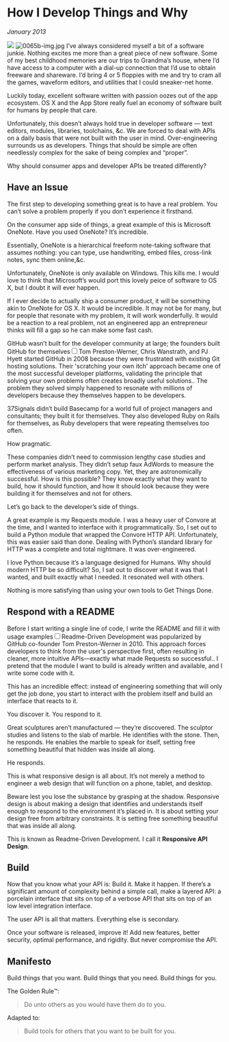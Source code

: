 # How I Develop Things and Why
*January 2013*





 ![](https://images.squarespace-cdn.com/content/v1/665498111876725f7613f1e6/1719666483641-7NHNZCJH48KS4EMH5UO5/5c154-img.jpg)      ![0065b-img.jpg](http://images.squarespace-cdn.com/content/v1/665498111876725f7613f1e6/1719666449238-OL06YQ83TJDBV1J6RB4Y/2188c-0065b-img.jpg)     I’ve always considered myself a bit of a software junkie. Nothing excites me more than a great piece of new software. Some of my best childhood memories are our trips to Grandma’s house, where I’d have access to a computer with a dial\-up connection that I’d use to obtain freeware and shareware. I’d bring 4 or 5 floppies with me and try to cram all the games, waveform editors, and utilities that I could sneaker\-net home.

 Luckily today, excellent software written with passion oozes out of the app ecosystem. OS X and the App Store really fuel an economy of software built for humans by people that care.

 Unfortunately, this doesn’t always hold true in developer software — text editors, modules, libraries, toolchains, \&c. We are forced to deal with APIs on a daily basis that were not built with the user in mind. Over\-engineering surrounds us as developers. Things that should be simple are often needlessly complex for the sake of being complex and “proper”.

 Why should consumer apps and developer APIs be treated differently?

 ## Have an Issue

 The first step to developing something great is to have a real problem. You can’t solve a problem properly if you don’t experience it firsthand.

 On the consumer app side of things, a great example of this is Microsoft OneNote. Have you used OneNote? It’s incredible.

 Essentially, OneNote is a hierarchical freeform note\-taking software that assumes nothing: you can type, use handwriting, embed files, cross\-link notes, sync them online,\&c.

 Unfortunately, OneNote is only available on Windows. This kills me. I would love to think that Microsoft’s would port this lovely peice of software to OS X, but I doubt it will ever happen.

 If I ever decide to actually ship a consumer product, it will be something akin to OneNote for OS X. It would be incredible. It may not be for many, but for people that resonate with my problem, it will work wonderfully. It would be a reaction to a real problem, not an engineered app an entrepreneur thinks will fill a gap so he can make some fast cash.

 GitHub wasn’t built for the developer community at large; the founders built GitHub for themselves<label for="sn-github-origin" class="margin-toggle sidenote-number"></label><input type="checkbox" id="sn-github-origin" class="margin-toggle"/><span class="sidenote">Tom Preston-Werner, Chris Wanstrath, and PJ Hyett started GitHub in 2008 because they were frustrated with existing Git hosting solutions. Their 'scratching your own itch' approach became one of the most successful developer platforms, validating the principle that solving your own problems often creates broadly useful solutions.</span>. The problem they solved simply happened to resonate with millions of developers because they themselves happen to be developers.

 37Signals didn’t build Basecamp for a world full of project managers and consultants; they built it for themselves. They also developed Ruby on Rails for themselves, as Ruby developers that were repeating themselves too often.

 How pragmatic.

 These companies didn’t need to commission lengthy case studies and perform market analysis. They didn’t setup faux AdWords to measure the effectiveness of various marketing copy. Yet, they are astronomically successful. How is this possible? They know exactly what they want to build, how it should function, and how it should look because they were building it for themselves and not for others.

 Let’s go back to the developer’s side of things.

 A great example is my Requests module. I was a heavy user of Convore at the time, and I wanted to interface with it programmatically. So, I set out to build a Python module that wrapped the Convore HTTP API. Unfortunately, this was easier said than done. Dealing with Python’s standard library for HTTP was a complete and total nightmare. It was over\-engineered.

 I love Python because it’s a language designed for Humans. Why should modern HTTP be so difficult? So, I sat out to discover what it was that I wanted, and built exactly what I needed. It resonated well with others.

 Nothing is more satisfying than using your own tools to Get Things Done.

 ## Respond with a README

 Before I start writing a single line of code, I write the README and fill it with usage examples<label for="sn-readme-driven" class="margin-toggle sidenote-number"></label><input type="checkbox" id="sn-readme-driven" class="margin-toggle"/><span class="sidenote">Readme-Driven Development was popularized by GitHub co-founder Tom Preston-Werner in 2010. This approach forces developers to think from the user's perspective first, often resulting in cleaner, more intuitive APIs—exactly what made Requests so successful.</span>. I pretend that the module I want to build is already written and available, and I write some code with it.

 This has an incredible effect: instead of engineering something that will only get the job done, you start to interact with the problem itself and build an interface that reacts to it.

 You discover it. You respond to it.

 Great sculptures aren’t manufactured — they’re discovered. The sculptor studies and listens to the slab of marble. He identifies with the stone. Then, he responds. He enables the marble to speak for itself, setting free something beautiful that hidden was inside all along.

 He responds.

 This is what responsive design is all about. It’s not merely a method to engineer a web design that will function on a phone, tablet, and desktop.

 Beware lest you lose the substance by grasping at the shadow. Responsive design is about making a design that identifies and understands itself enough to respond to the environment it’s placed in. It is about setting your design free from arbitrary constraints. It is setting free something beautiful that was inside all along.

 This is known as Readme\-Driven Development. I call it **Responsive API Design**.

 ## Build

 Now that you know what your API is: Build it. Make it happen. If there’s a significant amount of complexity behind a simple call, make a layered API: a porcelain interface that sits on top of a verbose API that sits on top of an low level integration interface.

 The user API is all that matters. Everything else is secondary.

 Once your software is released, improve it! Add new features, better security, optimal performance, and rigidity. But never compromise the API.

 ## Manifesto

 Build things that you want. Build things that you need. Build things for you.

 The Golden Rule™:


> Do unto others as you would have them do to you.

 Adapted to:


> Build tools for others that you want to be built for you.
